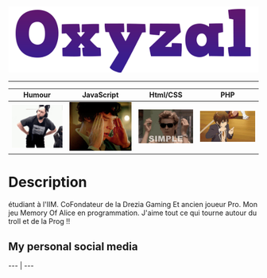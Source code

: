 ![](https://github.com/Oxyzal/Oxyzal/blob/main/img/nom.png)
***
Humour | JavaScript | Html/CSS | PHP
 --- | --- | --- | ---
![](https://github.com/Oxyzal/Oxyzal/blob/main/img/alde-uwu.gif) | ![](https://github.com/Oxyzal/Oxyzal/blob/main/img/giphy.gif) | ![](https://github.com/Oxyzal/Oxyzal/blob/main/img/simple-easy.gif) | ![](https://github.com/Oxyzal/Oxyzal/blob/main/img/665f8df1dbefa51069b8d2af79122ee0ac96bc20r1-400-225_00.gif)

# Description
étudiant à l'IIM. CoFondateur de la Drezia Gaming Et ancien joueur Pro. Mon jeu Memory Of Alice en programmation. J'aime tout ce qui tourne autour du troll et de la Prog !!



## My personal social media

--- | --- 


